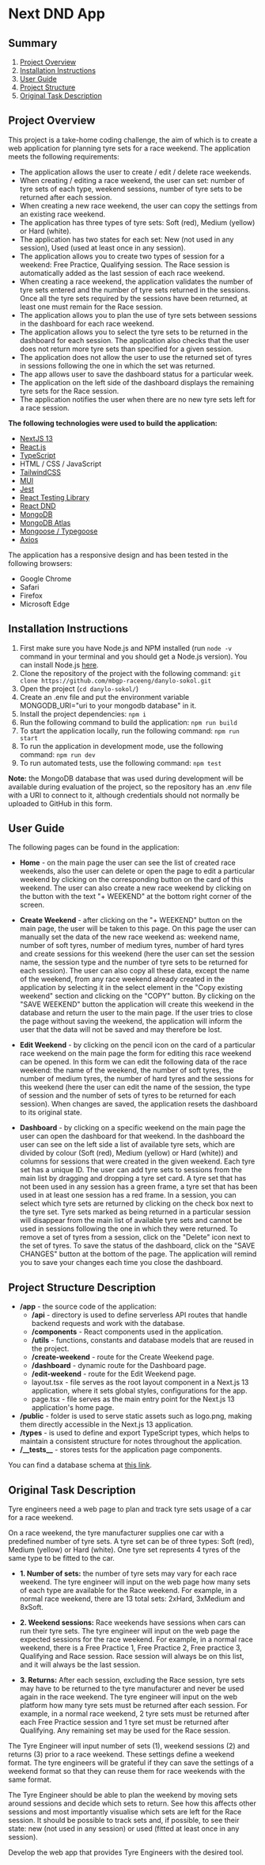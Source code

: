 # Next DND App

## Summary

1. [Project Overview](#project-overview)
2. [Installation Instructions](#installation-instructions)
3. [User Guide](#user-guide)
4. [Project Structure](#project-structure)
5. [Original Task Description](#original-task-description)

## Project Overview

This project is a take-home coding challenge, the aim of which is to create a web application for planning tyre sets for a race weekend. The application meets the following requirements:

- The application allows the user to create / edit / delete race weekends.
- When creating / editing a race weekend, the user can set: number of tyre sets of each type, weekend sessions, number of tyre sets to be returned after each session.
- When creating a new race weekend, the user can copy the settings from an existing race weekend.
- The application has three types of tyre sets: Soft (red), Medium (yellow) or Hard (white).
- The application has two states for each set: New (not used in any session), Used (used at least once in any session).
- The application allows you to create two types of session for a weekend: Free Practice, Qualifying session. The Race session is automatically added as the last session of each race weekend.
- When creating a race weekend, the application validates the number of tyre sets entered and the number of tyre sets returned in the sessions. Once all the tyre sets required by the sessions have been returned, at least one must remain for the Race session.
- The application allows you to plan the use of tyre sets between sessions in the dashboard for each race weekend.
- The application allows you to select the tyre sets to be returned in the dashboard for each session. The application also checks that the user does not return more tyre sets than specified for a given session.
- The application does not allow the user to use the returned set of tyres in sessions following the one in which the set was returned.
- The app allows user to save the dashboard status for a particular week.
- The application on the left side of the dashboard displays the remaining tyre sets for the Race session.
- The application notifies the user when there are no new tyre sets left for a race session.

**The following technologies were used to build the application:**
- [NextJS 13](https://nextjs.org/)
- [React.js](https://react.dev/)
- [TypeScript](https://www.typescriptlang.org/)
- HTML / CSS / JavaScript
- [TailwindCSS](https://tailwindcss.com/)
- [MUI](https://mui.com/)
- [Jest](https://jestjs.io/)
- [React Testing Library](https://testing-library.com/)
- [React DND](https://react-dnd.github.io/react-dnd/about)
- [MongoDB](https://www.mongodb.com/)
- [MongoDB Atlas](https://www.mongodb.com/atlas/database)
- [Mongoose / Typegoose](https://mongoosejs.com/)
- [Axios](https://axios-http.com/)

The application has a responsive design and has been tested in the following browsers:
- Google Chrome 
- Safari
- Firefox
- Microsoft Edge

## Installation Instructions
1. First make sure you have Node.js and NPM installed (run `node -v` command in your terminal and you should get a Node.js version). You can install Node.js [here](https://nodejs.org/en/download).
2. Clone the repository of the project with the following command: `git clone https://github.com/mbgp-raceeng/danylo-sokol.git`
3. Open the project (`cd danylo-sokol/`)
4. Create an .env file and put the environment variable MONGODB_URI="uri to your mongodb database" in it.
5. Install the project dependencies: `npm i`
6. Run the following command to build the  application: `npm run build`
7. To start the application locally, run the following command: `npm run start`
8. To run the application in development mode, use the following command: `npm run dev`
9. To run automated tests, use the following command: `npm test`

**Note:** the MongoDB database that was used during development will be available during evaluation of the project, so the repository has an .env file with a URI to connect to it, although credentials should not normally be uploaded to GitHub in this form.

## User Guide

The following pages can be found in the application:

- **Home** - on the main page the user can see the list of created race weekends, also the user can delete or open the page to edit a particular weekend by clicking on the corresponding button on the card of this weekend. The user can also create a new race weekend by clicking on the button with the text "+ WEEKEND" at the bottom right corner of the screen.

- **Create Weekend** - after clicking on the "+ WEEKEND" button on the main page, the user will be taken to this page. On this page the user can manually set the data of the new race weekend as: weekend name, number of soft tyres, number of medium tyres, number of hard tyres and create sessions for this weekend (here the user can set the session name, the session type and the number of tyre sets to be returned for each session). The user can also copy all these data, except the name of the weekend, from any race weekend already created in the application by selecting it in the select element in the "Copy existing weekend" section and clicking on the "COPY" button. By clicking on the "SAVE WEEKEND" button the application will create this weekend in the database and return the user to the main page. If the user tries to close the page without saving the weekend, the application will inform the user that the data will not be saved and may therefore be lost.

- **Edit Weekend** - by clicking on the pencil icon on the card of a particular race weekend on the main page the form for editing this race weekend can be opened. In this form we can edit the following data of the race weekend: the name of the weekend, the number of soft tyres, the number of medium tyres, the number of hard tyres and the sessions for this weekend (here the user can edit the name of the session, the type of session and the number of sets of tyres to be returned for each session). When changes are saved, the application resets the dashboard to its original state.

- **Dashboard** - by clicking on a specific weekend on the main page the user can open the dashboard for that weekend. In the dashboard the user can see on the left side a list of available tyre sets, which are divided by colour (Soft (red), Medium (yellow) or Hard (white)) and columns for sessions that were created in the given weekend. Each tyre set has a unique ID. The user can add tyre sets to sessions from the main list by dragging and dropping a tyre set card. A tyre set that has not been used in any session has a green frame, a tyre set that has been used in at least one session has a red frame. In a session, you can select which tyre sets are returned by clicking on the check box next to the tyre set. Tyre sets marked as being returned in a particular session will disappear from the main list of available tyre sets and cannot be used in sessions following the one in which they were returned. To remove a set of tyres from a session, click on the "Delete" icon next to the set of tyres. To save the status of the dashboard, click on the "SAVE CHANGES" button at the bottom of the page. The application will remind you to save your changes each time you close the dashboard.

## Project Structure Description

- **/app** - the source code of the application:
  - **/api** - directory is used to define serverless API routes that handle backend requests and work with the database.
  - **/components** - React components used in the application.
  - **/utils** - functions, constants and database models that are reused in the project.
  - **/create-weekend** - route for the Create Weekend page.
  - **/dashboard** - dynamic route for the Dashboard page.
  - **/edit-weekend** - route for the Edit Weekend page.
  - layout.tsx - file serves as the root layout component in a Next.js 13 application, where it sets global styles, configurations for the app.
  - page.tsx - file serves as the main entry point for the Next.js 13 application's home page.
- **/public** - folder is used to serve static assets such as logo.png, making them directly accessible in the Next.js 13 application.
- **/types** - is used to define and export TypeScript types, which helps to maintain a consistent structure for notes throughout the application.
- **/\_\_tests\_\_** - stores tests for the application page components. 

You can find a database schema at [this link](https://drive.google.com/file/d/1RzELHZfseRk6U8rnvF6_FrExK5rSYP6G/view?usp=sharing).
 
## Original Task Description

Tyre engineers need a web page to plan and track tyre sets usage of a car for a race weekend. 

On a race weekend, the tyre manufacturer supplies one car with a predefined number of tyre sets. A tyre set can be of three types: Soft (red), Medium (yellow) or Hard (white). One tyre set represents 4 tyres of the same type to be fitted to the car. 

- **1. Number of sets:** the number of tyre sets may vary for each race weekend. The tyre engineer will input on the web page how many sets of each type are available for the Race weekend. For example, in a normal race weekend, there are 13 total sets: 2xHard, 3xMedium and 8xSoft. 

- **2. Weekend sessions:** Race weekends have sessions when cars can run their tyre sets. The tyre engineer will input on the web page the expected sessions for the race weekend. For example, in a normal race weekend, there is a Free Practice 1, Free Practice 2, Free practice 3, Qualifying and Race session. Race session will always be on this list, and it will always be the last session. 

- **3. Returns:** After each session, excluding the Race session, tyre sets may have to be returned to the tyre manufacturer and never be used again in the race weekend. The tyre engineer will input on the web platform how many tyre sets must be returned after each session. For example, in a normal race weekend, 2 tyre sets must be returned after each Free Practice session and 1 tyre set must be returned after Qualifying. Any remaining set may be used for the Race session. 

The Tyre Engineer will input number of sets (1), weekend sessions (2) and returns (3) prior to a race weekend. These settings define a weekend format. The tyre engineers will be grateful if they can save the settings of a weekend format so that they can reuse them for race weekends with the same format. 

The Tyre Engineer should be able to plan the weekend by moving sets around sessions and decide which sets to return. See how this affects other sessions and most importantly visualise which sets are left for the Race session. It should be possible to track sets and, if possible, to see their state: new (not used in any session) or used (fitted at least once in any session). 

Develop the web app that provides Tyre Engineers with the desired tool. 
